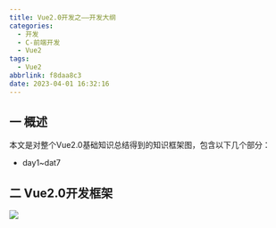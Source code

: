 ```yaml
---
title: Vue2.0开发之——开发大纲
categories:
  - 开发
  - C-前端开发
  - Vue2
tags:
  - Vue2
abbrlink: f8daa8c3
date: 2023-04-01 16:32:16
---
```

## 一 概述

本文是对整个Vue2.0基础知识总结得到的知识框架图，包含以下几个部分：

- day1~dat7

<!--more-->

## 二 Vue2.0开发框架

![][1]

[1]:https://cdn.jsdelivr.net/gh/PGzxc/CDN/blog-vue/vue2.0-xmind-summary.png